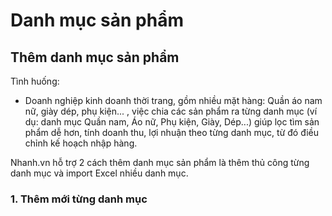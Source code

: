 # Danh mục sản phẩm
## Thêm danh mục sản phẩm
Tình huống:
- Doanh nghiệp kinh doanh thời trang, gồm nhiều mặt hàng: Quần áo nam nữ, giày dép, phụ kiện... , việc chia các sản phẩm ra từng danh mục (ví dụ: danh mục Quần nam, Áo nữ, Phụ kiện, Giày, Dép...) giúp lọc tìm sản phẩm dễ hơn, tính doanh thu, lợi nhuận theo từng danh mục, từ đó điều chỉnh kế hoạch nhập hàng.

Nhanh.vn hỗ trợ 2 cách thêm danh mục sản phẩm là thêm thủ công từng danh mục và import Excel nhiều danh mục.

### 1. Thêm mới từng danh mục

